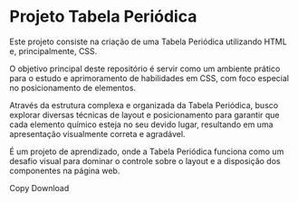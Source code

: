 # Projeto Tabela Periódica
Este projeto consiste na criação de uma Tabela Periódica utilizando HTML e, principalmente, CSS.

O objetivo principal deste repositório é servir como um ambiente prático para o estudo e aprimoramento de habilidades em CSS, com foco especial no posicionamento de elementos.

Através da estrutura complexa e organizada da Tabela Periódica, busco explorar diversas técnicas de layout e posicionamento para garantir que cada elemento químico esteja no seu devido lugar, resultando em uma apresentação visualmente correta e agradável.

É um projeto de aprendizado, onde a Tabela Periódica funciona como um desafio visual para dominar o controle sobre o layout e a disposição dos componentes na página web.

Copy
Download
